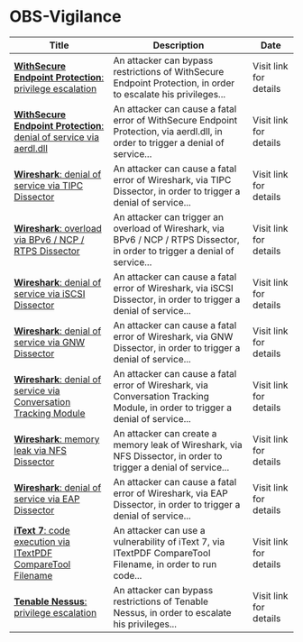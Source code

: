 

# OBS-Vigilance

 |Title|Description|Date|
 |---|---|---|
 |[<a href="https://vigilance.fr/vulnerability/WithSecure-Endpoint-Protection-privilege-escalation-40328" class="noirorange"><b>WithSecure Endpoint Protection</b>: privilege escalation</a>](https://vigilance.fr/vulnerability/WithSecure-Endpoint-Protection-privilege-escalation-40328)|An attacker can bypass restrictions of WithSecure Endpoint Protection, in order to escalate his privileges...|Visit link for details|
 |[<a href="https://vigilance.fr/vulnerability/WithSecure-Endpoint-Protection-denial-of-service-via-aerdl-dll-40327" class="noirorange"><b>WithSecure Endpoint Protection</b>: denial of service via aerdl.dll</a>](https://vigilance.fr/vulnerability/WithSecure-Endpoint-Protection-denial-of-service-via-aerdl-dll-40327)|An attacker can cause a fatal error of WithSecure Endpoint Protection, via aerdl.dll, in order to trigger a denial of service...|Visit link for details|
 |[<a href="https://vigilance.fr/vulnerability/Wireshark-denial-of-service-via-TIPC-Dissector-40326" class="noirorange"><b>Wireshark</b>: denial of service via TIPC Dissector</a>](https://vigilance.fr/vulnerability/Wireshark-denial-of-service-via-TIPC-Dissector-40326)|An attacker can cause a fatal error of Wireshark, via TIPC Dissector, in order to trigger a denial of service...|Visit link for details|
 |[<a href="https://vigilance.fr/vulnerability/Wireshark-overload-via-BPv6-NCP-RTPS-Dissector-40325" class="noirorange"><b>Wireshark</b>: overload via BPv6 / NCP / RTPS Dissector</a>](https://vigilance.fr/vulnerability/Wireshark-overload-via-BPv6-NCP-RTPS-Dissector-40325)|An attacker can trigger an overload of Wireshark, via BPv6 / NCP / RTPS Dissector, in order to trigger a denial of service...|Visit link for details|
 |[<a href="https://vigilance.fr/vulnerability/Wireshark-denial-of-service-via-iSCSI-Dissector-40324" class="noirorange"><b>Wireshark</b>: denial of service via iSCSI Dissector</a>](https://vigilance.fr/vulnerability/Wireshark-denial-of-service-via-iSCSI-Dissector-40324)|An attacker can cause a fatal error of Wireshark, via iSCSI Dissector, in order to trigger a denial of service...|Visit link for details|
 |[<a href="https://vigilance.fr/vulnerability/Wireshark-denial-of-service-via-GNW-Dissector-40323" class="noirorange"><b>Wireshark</b>: denial of service via GNW Dissector</a>](https://vigilance.fr/vulnerability/Wireshark-denial-of-service-via-GNW-Dissector-40323)|An attacker can cause a fatal error of Wireshark, via GNW Dissector, in order to trigger a denial of service...|Visit link for details|
 |[<a href="https://vigilance.fr/vulnerability/Wireshark-denial-of-service-via-Conversation-Tracking-Module-40322" class="noirorange"><b>Wireshark</b>: denial of service via Conversation Tracking Module</a>](https://vigilance.fr/vulnerability/Wireshark-denial-of-service-via-Conversation-Tracking-Module-40322)|An attacker can cause a fatal error of Wireshark, via Conversation Tracking Module, in order to trigger a denial of service...|Visit link for details|
 |[<a href="https://vigilance.fr/vulnerability/Wireshark-memory-leak-via-NFS-Dissector-40321" class="noirorange"><b>Wireshark</b>: memory leak via NFS Dissector</a>](https://vigilance.fr/vulnerability/Wireshark-memory-leak-via-NFS-Dissector-40321)|An attacker can create a memory leak of Wireshark, via NFS Dissector, in order to trigger a denial of service...|Visit link for details|
 |[<a href="https://vigilance.fr/vulnerability/Wireshark-denial-of-service-via-EAP-Dissector-40320" class="noirorange"><b>Wireshark</b>: denial of service via EAP Dissector</a>](https://vigilance.fr/vulnerability/Wireshark-denial-of-service-via-EAP-Dissector-40320)|An attacker can cause a fatal error of Wireshark, via EAP Dissector, in order to trigger a denial of service...|Visit link for details|
 |[<a href="https://vigilance.fr/vulnerability/iText-7-code-execution-via-ITextPDF-CompareTool-Filename-40319" class="noirorange"><b>iText 7</b>: code execution via ITextPDF CompareTool Filename</a>](https://vigilance.fr/vulnerability/iText-7-code-execution-via-ITextPDF-CompareTool-Filename-40319)|An attacker can use a vulnerability of iText 7, via ITextPDF CompareTool Filename, in order to run code...|Visit link for details|
 |[<a href="https://vigilance.fr/vulnerability/Tenable-Nessus-privilege-escalation-40318" class="noirorange"><b>Tenable Nessus</b>: privilege escalation</a>](https://vigilance.fr/vulnerability/Tenable-Nessus-privilege-escalation-40318)|An attacker can bypass restrictions of Tenable Nessus, in order to escalate his privileges...|Visit link for details|
 